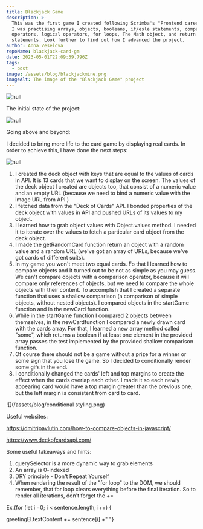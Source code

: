 ```yaml
---
title: Blackjack Game
description: >-
  This was the first game I created following Scrimba's "Frontend career path".
  I was practising arrays, objects, booleans, if/esle statements, comparison
  operators, logical operators, for loops, The Math object, and return
  statements. Look further to find out how I advanced the project.
author: Anna Veselova
repoName: blackjack-card-gm
date: 2023-05-01T22:09:59.796Z
tags:
  - post
image: /assets/blog/blackjackmine.png
imageAlt: The image of the "Blackjack Game" project
---
```

![null](/assets/blog/bjrecap.png)

The initial state of the project:

![null](/assets/blog/perbg.png)

Going above and beyond:

I decided to bring more life to the card game by displaying real cards. In order to achieve this, I have done the next steps:

![null](/assets/blog/blackjackmine.png)

1. I created the deck object with keys that are equal to the values of cards in API. It is 13 cards that we want to display on the screen. The values of the deck object I created are objects too, that consist of a numeric value and an empty URL (because we need to bind a numeric value with the image URL from API.)
2. I fetched data from the "Deck of Cards" API. I bonded properties of the deck object with values in API and pushed URLs of its values to my object.
3. I learned how to grab object values with Object.values method. I needed it to iterate over the values to fetch a particular card object from the deck object.
4. I made the getRandomCard function return an object with a random value and a random URL (we've got an array of URLs, because we've got cards of different suits).
5. In my game you won't meet two equal cards. Fo that I learned how to compare objects and It turned out to be not as simple as you may guess. We can't compare objects with a comparison operator, because it will compare only references of objects, but we need to compare the whole objects with their content. To accomplish that I created a separate function that uses a shallow comparison (a comparison of simple objects, without nested objects). I compared objects in the startGame function and in the newCard function. 
6. While in the startGame function I compared 2 objects between themselves, in the newCardfunction I compared a newly drawn card with the cards array. For that, I learned a new array method called "some", which returns a boolean if at least one element in the provided array passes the test implemented by the provided shallow comparison function.
7. Of course there should not be a game without a prize for a winner or some sign that you lose the game. So I decided to conditionally render some gifs in the end.
8. I conditionally changed the cards' left and top margins to create the effect when the cards overlap each other. I made it so each newly appearing card would have a top margin greater than the previous one, but the left margin is consistent from card to card.

![](/assets/blog/conditional styling.png)

Useful websites:

<https://dmitripavlutin.com/how-to-compare-objects-in-javascript/>

<https://www.deckofcardsapi.com/>

Some useful takeaways and hints:

1. querySelector is a more dynamic way to grab elements
2. An array is 0-indexed
3. DRY principle - Don't Repeat Yourself
4. When rendering the result of the "for loop" to the DOM, we should remember, that for loop clears everything before the final iteration. So to render  all iterations, don't forget the += 

Ex.(for (let i =0; i < sentence.length; i++) { 

greetingEl.textContent += sentence\[i] +" "}
